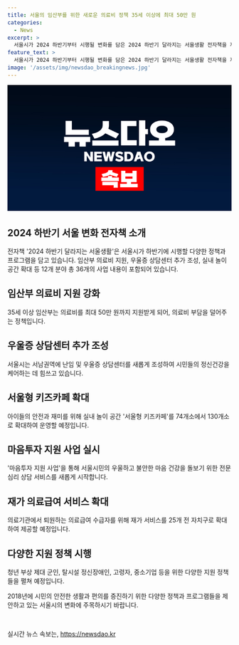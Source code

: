 ```yaml
---
title: 서울의 임산부를 위한 새로운 의료비 정책 35세 이상에 최대 50만 원
categories:
  - News
excerpt: >
  서울시가 2024 하반기부터 시행될 변화를 담은 2024 하반기 달라지는 서울생활 전자책을 제작했다. 이에 따라 35세 이상 임산부의 의료비 지원이 최대 50만 원까지 늘어나고, 난임·우울증 상담센터가 추가로 조성된다. 또한, 실내 놀이 공간 서울형 키즈카페가 74개소에서 130개소로 확대되며, 마음건강을 돌보기 위한 상담 서비스와 의료급여 서비스가 강화된다. 또한, 지역사회 정착을 위한 지원과 교육 사각지대 해소를 위한 대안학교 신설 등이 포함된 변화가 이루어진다. 게임·e스포츠, 뷰티, 스마트 라이프 등의 다채로운 행사와 시설이 개최되는 등 다양한 변화가 예정되어 있다.
feature_text: >
  서울시가 2024 하반기부터 시행될 변화를 담은 2024 하반기 달라지는 서울생활 전자책을 제작했다. 이에 따라 35세 이상 임산부의 의료비 지원이 최대 50만 원까지 늘어나고, 난임·우울증 상담센터가 추가로 조성된다. 또한, 실내 놀이 공간 서울형 키즈카페가 74개소에서 130개소로 확대되며, 마음건강을 돌보기 위한 상담 서비스와 의료급여 서비스가 강화된다. 또한, 지역사회 정착을 위한 지원과 교육 사각지대 해소를 위한 대안학교 신설 등이 포함된 변화가 이루어진다. 게임·e스포츠, 뷰티, 스마트 라이프 등의 다채로운 행사와 시설이 개최되는 등 다양한 변화가 예정되어 있다.
image: '/assets/img/newsdao_breakingnews.jpg'
---
```


<p><img src="/assets/img/newsdao_breakingnews.jpg" alt="firstkoreanews 속보" /></p>

<h2 data-ke-size="size26">2024 하반기 서울 변화 전자책 소개</h2>

<p>전자책 '2024 하반기 달라지는 서울생활'은 서울시가 하반기에 시행할 다양한 정책과 프로그램을 담고 있습니다. 임산부 의료비 지원, 우울증 상담센터 추가 조성, 실내 놀이 공간 확대 등 12개 분야 총 36개의 사업 내용이 포함되어 있습니다.</p>

<h2 data-ke-size="size26">임산부 의료비 지원 강화</h2>

<p>35세 이상 임산부는 의료비를 최대 50만 원까지 지원받게 되어, 의료비 부담을 덜어주는 정책입니다.</p>

<h2 data-ke-size="size26">우울증 상담센터 추가 조성</h2>

<p>서울시는 서남권역에 난임 및 우울증 상담센터를 새롭게 조성하여 시민들의 정신건강을 케어하는 데 힘쓰고 있습니다.</p>

<h2 data-ke-size="size26">서울형 키즈카페 확대</h2>

<p>아이들의 안전과 재미를 위해 실내 놀이 공간 '서울형 키즈카페'를 74개소에서 130개소로 확대하여 운영할 예정입니다.</p>

<h2 data-ke-size="size26">마음투자 지원 사업 실시</h2>

<p>'마음투자 지원 사업'을 통해 서울시민의 우울하고 불안한 마음 건강을 돌보기 위한 전문 심리 상담 서비스를 새롭게 시작합니다.</p>

<h2 data-ke-size="size26">재가 의료급여 서비스 확대</h2>

<p>의료기관에서 퇴원하는 의료급여 수급자를 위해 재가 서비스를 25개 전 자치구로 확대하여 제공할 예정입니다.</p>

<h2 data-ke-size="size26">다양한 지원 정책 시행</h2>

<p>청년 부상 제대 군인, 탈시설 정신장애인, 고령자, 중소기업 등을 위한 다양한 지원 정책들을 펼쳐 예정입니다.</p>

<p>2018년에 시민의 안전한 생활과 편의를 증진하기 위한 다양한 정책과 프로그램들을 제안하고 있는 서울시의 변화에 주목하시기 바랍니다.</p>

<p data-ke-size="size16">&nbsp;</p>
실시간 뉴스 속보는, <a href="https://newsdao.kr" rel="dofollow">https://newsdao.kr</a>


